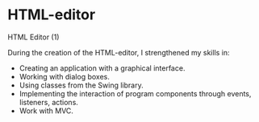# HTML-editor
HTML Editor (1)

During the creation of the HTML-editor, I strengthened my skills in:
- Creating an application with a graphical interface.
- Working with dialog boxes.
- Using classes from the Swing library.
- Implementing the interaction of program components through events, listeners, actions.
- Work with MVC.
